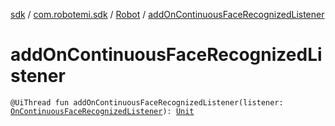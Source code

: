 [sdk](../../index.md) / [com.robotemi.sdk](../index.md) / [Robot](index.md) / [addOnContinuousFaceRecognizedListener](./add-on-continuous-face-recognized-listener.md)

# addOnContinuousFaceRecognizedListener

`@UiThread fun addOnContinuousFaceRecognizedListener(listener: `[`OnContinuousFaceRecognizedListener`](../../com.robotemi.sdk.face/-on-continuous-face-recognized-listener/index.md)`): `[`Unit`](https://kotlinlang.org/api/latest/jvm/stdlib/kotlin/-unit/index.html)